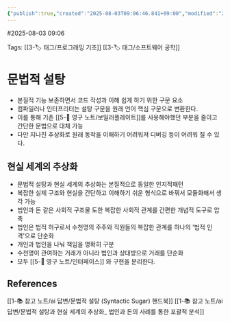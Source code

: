 ```yaml
---
{"publish":true,"created":"2025-08-03T09:06:46.841+09:00","modified":"2025-08-06T21:03:23.259+09:00","cssclasses":""}
---
```


#2025-08-03 09:06

Tags: [[3-🏷️ 태그/프로그래밍 기초]] [[3-🏷️ 태그/소프트웨어 공학]]

# 문법적 설탕
- 본질적 기능 보존하면서 코드 작성과 이해 쉽게 하기 위한 구문 요소
- 컴파일러나 인터프리터는 설탕 구문을 원래 언어 핵심 구문으로 변환한다.
- 이를 통해 기존 [[5-💎 영구 노트/보일러플레이트]]를 사용해야했던 부분을 줄이고 간단한 문법으로 대체 가능
- 다만 지나친 추상화로 원래 동작을 이해하기 어려워져 디버깅 등이 어려워 질 수 있다.

## 현실 세계의 추상화
- 문법적 설탕과 현실 세계의 추상화는 본질적으로 동일한 인지적패턴
- 복잡한 실제 구조와 현실을 간단하고 이해하기 쉬운 형식으로 바꿔서 모듈화해서 생각 가능
- 법인과 돈 같은 사회적 구조물 도한 복잡한 사회적 관계를 간편한 개념적 도구로 압축
- 법인은 법적 허구로서 수천명의 주주와 직원들의 복잡한 관계를 하나의 '법적 인격'으로 단순화
- 개인과 법인을 나눠 책임을 명확히 구분
- 수천명이 관여하는 거래가 아니라 법인과 상대방으로 거래를 단순화
- 모두 [[5-💎 영구 노트/인터페이스]] 와 구현을 분리한다.


## References
 [[1-📚 참고 노트/ai 답변/문법적 설탕 (Syntactic Sugar) 핸드북]]
 [[1-📚 참고 노트/ai 답변/문법적 설탕과 현실 세계의 추상화_ 법인과 돈의 사례를 통한 포괄적 분석]]